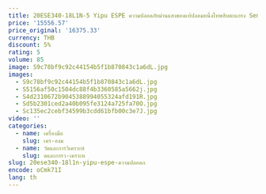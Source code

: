 ```yaml
---
title: 20ESE340-18L1N-5 Yipu ESPE ความปลอดภัยม่านแสงของแท้ปลอมหนึ่งโทษสิบตะแกรง Sensor
price: '15556.57'
price_original: '16375.33'
currency: THB
discount: 5%
rating: 5
volume: 85
image: S9c78bf9c92c44154b5f1b870843c1a6dL.jpg
images:
  - S9c78bf9c92c44154b5f1b870843c1a6dL.jpg
  - S5156af50c1504dc88f4b3360585a5662j.jpg
  - S4d2310672b9045388994055324afd191R.jpg
  - Sd5b2301ced2a40b095fe3124a725fa70O.jpg
  - Sc135ec2cebf34599b3cdd61bfb00c3e7J.jpg
video: ''
categories:
  - name: เครื่องมือ
    slug: เคร-องม
  - name: วัดและการวิเคราะห์
    slug: ดและการว-เคราะห
slug: 20ese340-18l1n-yipu-espe-ความปลอดภ
encode: oCmk71I
lang: th
---
```

  